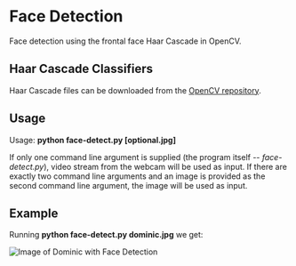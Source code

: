 # Face Detection
Face detection using the frontal face Haar Cascade in OpenCV.

## Haar Cascade Classifiers
Haar Cascade files can be downloaded from the [OpenCV repository](https://github.com/opencv/opencv/tree/master/data/haarcascades).

## Usage
Usage: **python face-detect.py [optional.jpg]**

If only one command line argument is supplied (the program itself -- *face-detect.py*), video stream from the webcam will be used as input.
If there are exactly two command line arguments and an image is provided as the second command line argument, the image will be used as input.

## Example
Running **python face-detect.py dominic.jpg** we get:

![Image of Dominic with Face Detection](https://github.com/basista21/faceDetection/blob/main/dominic_out.jpg)
